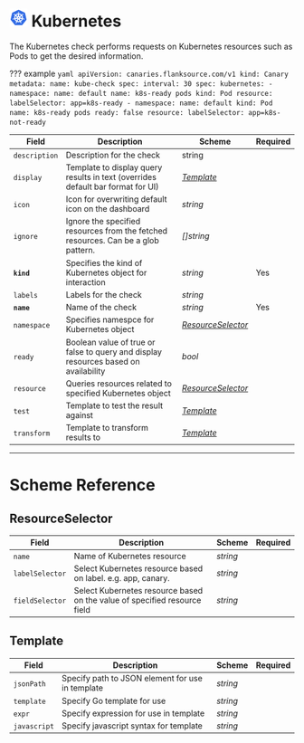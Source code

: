 # <img src='https://raw.githubusercontent.com/flanksource/flanksource-ui/main/src/icons/kubernetes.svg' style='height: 32px'/> Kubernetes

The Kubernetes check performs requests on Kubernetes resources such as Pods to get the desired information.

??? example
     ```yaml
      apiVersion: canaries.flanksource.com/v1
      kind: Canary
      metadata:
        name: kube-check
      spec:
        interval: 30
        spec:
          kubernetes:
            - namespace:
                name: default
              name: k8s-ready pods
              kind: Pod
              resource:
                labelSelector: app=k8s-ready
            - namespace:
                name: default
              kind: Pod
              name: k8s-ready pods
              ready: false
              resource:
                labelSelector: app=k8s-not-ready
     ```

| Field | Description | Scheme | Required |
| ----- | ----------- | ------ | -------- |
| `description` | Description for the check | string |  |
| `display` | Template to display query results in text (overrides default bar format for UI) | [*Template*](#template) |  |
| `icon` | Icon for overwriting default icon on the dashboard | *string* |  |
| `ignore` | Ignore the specified resources from the fetched resources. Can be a glob pattern. | *\[\]string* |  |
| **`kind`** | Specifies the kind of Kubernetes object for interaction | *string* | Yes |
| `labels` | Labels for the check | *string* |  |
| **`name`** | Name of the check | *string* | Yes |
| `namespace` | Specifies namespce for Kubernetes object | [*ResourceSelector*](#resourceselector) |  |
| `ready` | Boolean value of true or false to query and display resources based on availability | *bool* |  |
| `resource` | Queries resources related to specified Kubernetes object | [*ResourceSelector*](#resourceselector) |  |
| `test` | Template to test the result against | [*Template*](#template) |  |
| `transform` | Template to transform results to | [*Template*](#template) |  |

---
# Scheme Reference

## ResourceSelector

| Field | Description | Scheme | Required |
| ----- | ----------- | ------ | -------- |
| `name` | Name of Kubernetes resource | *string* |  |
| `labelSelector` | Select Kubernetes resource based on label. e.g. app, canary. | *string* |
| `fieldSelector` | Select Kubernetes resource based on the value of specified resource field | *string* |

## Template

| Field | Description | Scheme | Required |
| ----- | ----------- | ------ | -------- |
| `jsonPath` | Specify path to JSON element for use in template | *string* |  |
| `template` | Specify Go template for use | *string* |  |
| `expr` | Specify expression for use in template  | *string* |  |
| `javascript` | Specify javascript syntax for template | *string* |  |

